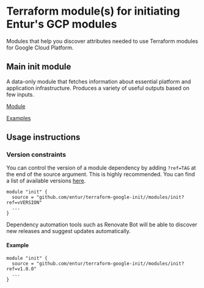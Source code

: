 # Terraform module(s) for initiating Entur's GCP modules
Modules that help you discover attributes needed to use Terraform modules for Google Cloud Platform.

## Main init module
A data-only module that fetches information about essential platform and application infrastructure. Produces a variety of useful outputs based on few inputs.

[Module](modules/init)

[Examples](examples/init)

## Usage instructions

### Version constraints
You can control the version of a module dependency by adding `?ref=TAG` at the end of the source argument. This is highly recommended. You can find a list of available versions [here](https://github.com/entur/terraform-google-init/releases).

```
module "init" {
  source = "github.com/entur/terraform-google-init//modules/init?ref=vVERSION"
  ...
}
```

Dependency automation tools such as Renovate Bot will be able to discover new releases and suggest updates automatically.

#### Example

```
module "init" {
  source = "github.com/entur/terraform-google-init//modules/init?ref=v1.0.0"
  ...
}
```